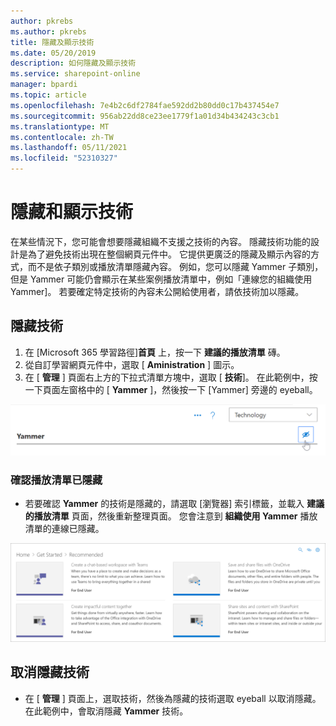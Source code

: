 ```yaml
---
author: pkrebs
ms.author: pkrebs
title: 隱藏及顯示技術
ms.date: 05/20/2019
description: 如何隱藏及顯示技術
ms.service: sharepoint-online
manager: bpardi
ms.topic: article
ms.openlocfilehash: 7e4b2c6df2784fae592dd2b80dd0c17b437454e7
ms.sourcegitcommit: 956ab22dd8ce23ee1779f1a01d34b434243c3cb1
ms.translationtype: MT
ms.contentlocale: zh-TW
ms.lasthandoff: 05/11/2021
ms.locfileid: "52310327"
---
```

# <a name="hide-and-show-technology"></a>隱藏和顯示技術

在某些情況下，您可能會想要隱藏組織不支援之技術的內容。 隱藏技術功能的設計是為了避免技術出現在整個網頁元件中。 它提供更廣泛的隱藏及顯示內容的方式，而不是依子類別或播放清單隱藏內容。 例如，您可以隱藏 Yammer 子類別，但是 Yammer 可能仍會顯示在某些案例播放清單中，例如「連線您的組織使用 Yammer]。 若要確定特定技術的內容未公開給使用者，請依技術加以隱藏。 

## <a name="hide-a-technology"></a>隱藏技術

1. 在 [Microsoft 365 學習路徑]**首頁** 上，按一下 **建議的播放清單** 磚。
2. 從自訂學習網頁元件中，選取 [ **Aministration** ] 圖示。
3. 在 [ **管理** ] 頁面右上方的下拉式清單方塊中，選取 [ **技術**]。
在此範例中，按一下頁面左窗格中的 [ **Yammer** ]，然後按一下 [Yammer] 旁邊的 eyeball。  

![[範例] 視窗會顯示標示為圖示的技術類別，以隱藏該圖示。](media/cg-hidetech.png)

### <a name="verify-the-playlist-is-hidden"></a>確認播放清單已隱藏
- 若要確認 **Yammer** 的技術是隱藏的，請選取 [瀏覽器] 索引標籤，並載入 **建議的播放清單** 頁面，然後重新整理頁面。 您會注意到 **組織使用 Yammer** 播放清單的連線已隱藏。 

![範例視窗顯示隱藏的技術不再列出。](media/cg-hidetechrefresh.png)

## <a name="unhide-a-technology"></a>取消隱藏技術

- 在 [ **管理** ] 頁面上，選取技術，然後為隱藏的技術選取 eyeball 以取消隱藏。 在此範例中，會取消隱藏 **Yammer** 技術。 